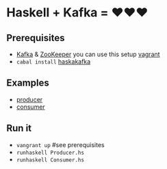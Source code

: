 # Haskell + Kafka = :heart::heart::heart:

## Prerequisites
* [Kafka](http://kafka.apache.org/) & [ZooKeeper](http://zookeeper.apache.org/) you can use this setup [vagrant](https://github.com/slon1024/vagrant-cluster-storm)
* `cabal install` [haskakafka](https://github.com/cosbynator/haskakafka)

## Examples
* [producer](https://github.com/slon1024/haskell_kafka/blob/master/producer_kafka.hs)
* [consumer](https://github.com/slon1024/haskell_kafka/blob/master/consumer_kafka.hs) 

## Run it
* `vangrant up` #see prerequisites
* `runhaskell Producer.hs`
* `runhaskell Consumer.hs`
